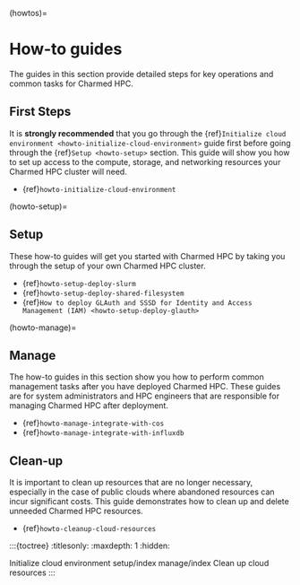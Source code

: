 (howtos)=
# How-to guides

The guides in this section provide detailed steps for key operations and common tasks for Charmed HPC.


## First Steps

It is **strongly recommended** that you go through the {ref}`Initialize cloud environment <howto-initialize-cloud-environment>` guide first before going through the {ref}`Setup <howto-setup>` section. This guide will show you how to set up access to the compute, storage, and networking resources your Charmed HPC cluster will need.

- {ref}`howto-initialize-cloud-environment`

(howto-setup)=
## Setup

These how-to guides will get you started with Charmed HPC by
taking you through the setup of your own Charmed HPC cluster.

- {ref}`howto-setup-deploy-slurm`
- {ref}`howto-setup-deploy-shared-filesystem`
- {ref}`How to deploy GLAuth and SSSD for Identity and Access Management (IAM) <howto-setup-deploy-glauth>`

(howto-manage)=
## Manage

The how-to guides in this section show you how to perform common management tasks after you have
deployed Charmed HPC. These guides are for system administrators and HPC engineers that are
responsible for managing Charmed HPC after deployment.

- {ref}`howto-manage-integrate-with-cos`
- {ref}`howto-manage-integrate-with-influxdb`

## Clean-up

It is important to clean up resources that are no longer necessary, especially in the case of public clouds where abandoned resources can incur significant costs. This guide demonstrates how to clean up and delete unneeded Charmed HPC resources.

- {ref}`howto-cleanup-cloud-resources`

:::{toctree}
:titlesonly:
:maxdepth: 1
:hidden:

Initialize cloud environment <initialize-cloud-environment>
setup/index
manage/index
Clean up cloud resources <cleanup-cloud-resources>
:::
